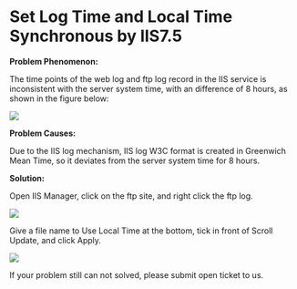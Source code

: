 # Set Log Time and Local Time Synchronous by IIS7.5

**Problem Phenomenon:**

The time points of the web log and ftp log record in the IIS service is inconsistent with the server system time, with an difference of 8 hours, as shown in the figure below:

![](https://github.com/jdcloudcom/cn/blob/edit/image/Elastic-Compute/Virtual-Machine/Windows/iis7.5%E8%AE%BE%E7%BD%AE%E6%97%A5%E5%BF%97%E6%97%B6%E9%97%B4%E5%92%8C%E6%9C%AC%E5%9C%B0%E6%97%B6%E9%97%B4%E5%90%8C%E6%AD%A501.png)

**Problem Causes:**

Due to the IIS log mechanism, IIS log W3C format is created in Greenwich Mean Time, so it deviates from the server system time for 8 hours.


**Solution:**

Open IIS Manager, click on the ftp site, and right click the ftp log.

![](https://github.com/jdcloudcom/cn/blob/edit/image/Elastic-Compute/Virtual-Machine/Windows/iis7.5%E8%AE%BE%E7%BD%AE%E6%97%A5%E5%BF%97%E6%97%B6%E9%97%B4%E5%92%8C%E6%9C%AC%E5%9C%B0%E6%97%B6%E9%97%B4%E5%90%8C%E6%AD%A502.png)

Give a file name to Use Local Time at the bottom, tick in front of Scroll Update, and click Apply.

![](https://github.com/jdcloudcom/cn/blob/edit/image/Elastic-Compute/Virtual-Machine/Windows/iis7.5%E8%AE%BE%E7%BD%AE%E6%97%A5%E5%BF%97%E6%97%B6%E9%97%B4%E5%92%8C%E6%9C%AC%E5%9C%B0%E6%97%B6%E9%97%B4%E5%90%8C%E6%AD%A503.png)

If your problem still can not solved, please submit open ticket to us.
